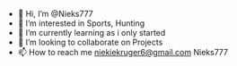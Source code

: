 - 👋 Hi, I’m @Nieks777
- 👀 I’m interested in Sports, Hunting
- 🌱 I’m currently learning as i only started 
- 💞️ I’m looking to collaborate on Projects
- 📫 How to reach me niekiekruger6@gmail.com
Nieks777
<!---
Nieks777/Nieks777 is a ✨ special ✨ repository because its `README.md` (this file) appears on your GitHub profile.
You can click the Preview link to take a look at your changes.
--->
